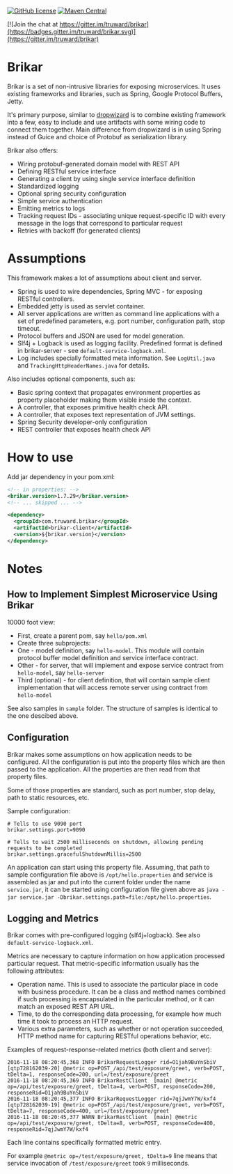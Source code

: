 [![GitHub license](https://img.shields.io/badge/license-Apache%202-green.svg)](https://raw.githubusercontent.com/truward/brikar/master/LICENSE)
[![Maven Central](https://img.shields.io/maven-central/v/com.truward.brikar/brikar.svg)](https://repo1.maven.org/maven2/com/truward/brikar/brikar/)

[![Join the chat at https://gitter.im/truward/brikar](https://badges.gitter.im/truward/brikar.svg)](https://gitter.im/truward/brikar)

Brikar
======

Brikar is a set of non-intrusive libraries for exposing microservices.
It uses existing frameworks and libraries, such as Spring, Google Protocol Buffers, Jetty.

It's primary purpose, similar to [dropwizard](https://github.com/dropwizard) is to combine existing framework into a few,
easy to include and use artifacts with some wiring code to connect them together. Main difference from dropwizard is in using Spring instead of Guice and choice of Protobuf as serialization library.

Brikar also offers:

* Wiring protobuf-generated domain model with REST API
* Defining RESTful service interface
* Generating a client by using single service interface definition
* Standardized logging
* Optional spring security configuration
* Simple service authentication
* Emitting metrics to logs
* Tracking request IDs - associating unique request-specific ID with every message in the logs that correspond
to particular request
* Retries with backoff (for generated clients)

# Assumptions

This framework makes a lot of assumptions about client and server.

* Spring is used to wire dependencies, Spring MVC - for exposing RESTful controllers.
* Embedded jetty is used as servlet container.
* All server applications are written as command line applications with a set of predefined parameters,
e.g. port number, configuration path, stop timeout.
* Protocol buffers and JSON are used for model generation.
* Slf4j + Logback is used as logging facility. Predefined format is defined in brikar-server -
see ``default-service-logback.xml``.
* Log includes specially formatted meta information.
See ``LogUtil.java`` and ``TrackingHttpHeaderNames.java`` for details.

Also includes optional components, such as:

* Basic spring context that propagates environment properties as property placeholder making them visible inside the context.
* A controller, that exposes primitive health check API.
* A controller, that exposes text representation of JVM settings.
* Spring Security developer-only configuration
* REST controller that exposes health check API

# How to use

Add jar dependency in your pom.xml:

```xml
<!-- in properties: -->
<brikar.version>1.7.29</brikar.version>
<!-- ... skipped ... -->

<dependency>
  <groupId>com.truward.brikar</groupId>
  <artifactId>brikar-client</artifactId>
  <version>${brikar.version}</version>
</dependency>
```

# Notes

## How to Implement Simplest Microservice Using Brikar

10000 foot view:

* First, create a parent pom, say ``hello/pom.xml``
* Create three subprojects:
* One - model definition, say ``hello-model``. This module will contain protocol buffer model definition and service interface contract.
* Other - for server, that will implement and expose service contract from ``hello-model``, say ``hello-server``
* Third (optional) - for client definition, that will contain sample client implementation that will access remote server using contract from ``hello-model``

See also samples in ``sample`` folder. The structure of samples is identical to the one descibed above.

## Configuration

Brikar makes some assumptions on how application needs to be configured. All the configuration is put into the property
files which are then passed to the application. All the properties are then read from that property files.

Some of those properties are standard, such as port number, stop delay, path to static resources, etc.

Sample configuration:

```
# Tells to use 9090 port
brikar.settings.port=9090

# Tells to wait 2500 milliseconds on shutdown, allowing pending requests to be completed
brikar.settings.gracefulShutdownMillis=2500
```

An application can start using this property file. Assuming, that path to sample configuration file above is ``/opt/hello.properties`` and
service is assembled as jar and put into the current folder under the name ``service.jar``,
it can be started using configuration file given above as ``java -jar service.jar -Dbrikar.settings.path=file:/opt/hello.properties``.

## Logging and Metrics

Brikar comes with pre-configured logging (slf4j+logback). See also ``default-service-logback.xml``.

Metrics are necessary to capture information on how application processed particular request.
That metric-specific information usually has the following attributes:

* Operation name. This is used to associate the particular place in code with business procedure.
It can be a class and method names combined if such processing is encapsulated in the particular method, or it can
match an exposed REST API URL.
* Time, to do the corresponding data processing, for example how much time it took to process an HTTP request.
* Various extra parameters, such as whether or not operation succeeded, HTTP method name for capturing RESTful operations behavior, etc.

Examples of request-response-related metrics (both client and server):

```
2016-11-18 08:20:45,368 INFO BrikarRequestLogger rid=O1jah9BuYnSbiV [qtp728162039-20] @metric op=POST_/api/test/exposure/greet, verb=POST, tDelta=1, responseCode=200, url=/test/exposure/greet
2016-11-18 08:20:45,369 INFO BrikarRestClient  [main] @metric op=/api/test/exposure/greet, tDelta=4, verb=POST, responseCode=200, responseRid=O1jah9BuYnSbiV
2016-11-18 08:20:45,377 INFO BrikarRequestLogger rid=7qjJwmY7W/kxf4 [qtp728162039-19] @metric op=POST_/api/test/exposure/greet, verb=POST, tDelta=7, responseCode=400, url=/test/exposure/greet
2016-11-18 08:20:45,377 WARN BrikarRestClient  [main] @metric op=/api/test/exposure/greet, tDelta=8, verb=POST, responseCode=400, responseRid=7qjJwmY7W/kxf4
```

Each line contains specifically formatted metric entry.

For example ``@metric op=/test/exposure/greet, tDelta=9`` line means that service invocation of ``/test/exposure/greet`` took ``9`` milliseconds.
